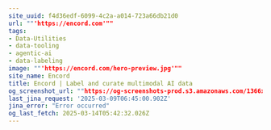 ```yaml
---
site_uuid: f4d36edf-6099-4c2a-a014-723a66db21d0
url: ""'https://encord.com'""
tags:
- Data-Utilities
- data-tooling
- agentic-ai
- data-labeling
image: ""'https://encord.com/hero-preview.jpg'""
site_name: Encord
title: Encord | Label and curate multimodal AI data
og_screenshot_url: ""https://og-screenshots-prod.s3.amazonaws.com/1366x768/80/false/5fa3a42680815eabf08be140c5a11fa1fd73f2639fab4a3c1fa8801804127f50.jpeg""
last_jina_request: '2025-03-09T06:45:00.902Z'
jina_error: "Error occurred"
og_last_fetch: 2025-03-14T05:42:32.026Z
---
```


